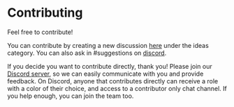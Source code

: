 # Contributing

Feel free to contribute!

You can contribute by creating a new discussion [here](https://github.com/Love-and-Tolerance/Love-and-Tolerance/discussions) under the ideas category. You can also ask in #suggestions on [discord](https://discord.gg/y8cybKe).

If you decide you want to contribute directly, thank you! Please join our [Discord server](https://discord.gg/y8cybKe), so we can easily communicate with you and provide feedback. On Discord, anyone that contributes directly can receive a role with a color of their choice, and access to a contributor only chat channel. If you help enough, you can join the team too.
